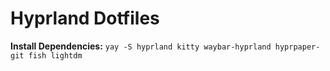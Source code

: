 # Hyprland Dotfiles

**Install Dependencies:** 
`yay -S hyprland kitty waybar-hyprland hyprpaper-git fish lightdm`

